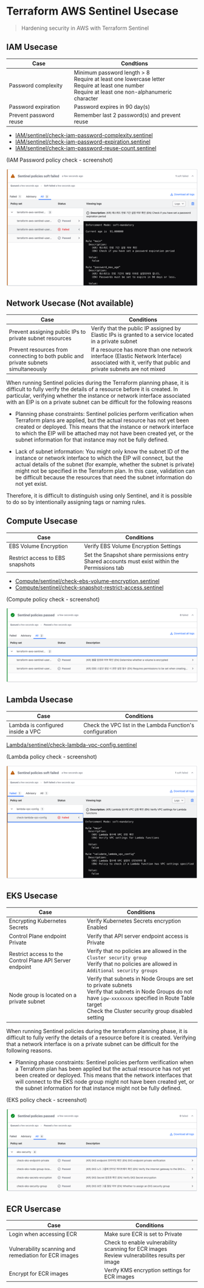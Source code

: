 # Terraform AWS Sentinel Usecase

> Hardening security in AWS with Terraform Sentinel



## IAM Usecase

| Case                   | Condtions                                                    |
| ---------------------- | ------------------------------------------------------------ |
| Password complexity    | Minimum password length > 8<br />Require at least one lowercase letter<br />Require at least one number<br />Require at least one non-alphanumeric character |
| Password expiration    | Password expires in 90 day(s)                                |
| Prevent password reuse | Remember last 2 password(s) and prevent reuse                |

- [IAM/sentinel/check-iam-password-complexity.sentinel](./IAM/sentinel/check-iam-password-complexity.sentinel)
- [IAM/sentinel/check-iam-password-expiration.sentinel](./IAM/sentinel/check-iam-password-expiration.sentinel)
- [IAM/sentinel/check-iam-password-reuse-count.sentinel](./IAM/sentinel/check-iam-password-reuse-count.sentinel)



(IAM Password policy check - screenshot)

![Runs | policy_iam_password | great-stone-biz | HCP Terraform 2024-07-25 14-58-45](https://raw.githubusercontent.com/Great-Stone/images/master/picgo/Monosnap%20run-8rURPeHguShHZ6B5%20%7C%20Runs%20%7C%20policy_iam_password%20%7C%20great-stone-biz%20%7C%20HCP%20Terraform%202024-07-25%2014-58-45.png)





## Network Usecase (Not available)

| Case                                                         | Conditions                                                   |
| ------------------------------------------------------------ | ------------------------------------------------------------ |
| Prevent assigning public IPs to private subnet resources     | Verify that the public IP assigned by Elastic IPs is granted to a service located in a private subnet |
| Prevent resources from connecting to both public and private subnets simultaneously | If a resource has more than one network interface (Elastic Network Interface) associated with it, verify that public and private subnets are not mixed |

When running Sentinel policies during the Terraform planning phase, it is difficult to fully verify the details of a resource before it is created. In particular, verifying whether the instance or network interface associated with an EIP is on a private subnet can be difficult for the following reasons

- Planning phase constraints: Sentinel policies perform verification when Terraform plans are applied, but the actual resource has not yet been created or deployed. This means that the instance or network interface to which the EIP will be attached may not have been created yet, or the subnet information for that instance may not be fully defined.

- Lack of subnet information: You might only know the subnet ID of the instance or network interface to which the EIP will connect, but the actual details of the subnet (for example, whether the subnet is private) might not be specified in the Terraform plan. In this case, validation can be difficult because the resources that need the subnet information do not yet exist.

Therefore, it is difficult to distinguish using only Sentinel, and it is possible to do so by intentionally assigning tags or naming rules.



## Compute Usecase

| Case                             | Conditions                                                   |
| -------------------------------- | ------------------------------------------------------------ |
| EBS Volume Encryption            | Verify EBS Volume Encryption Settings                        |
| Restrict access to EBS snapshots | Set the Snapshot share permissions entry<br />Shared accounts must exist within the Permissions tab |

- [Compute/sentinel/check-ebs-volume-encryption.sentinel](./Compute/sentinel/check-ebs-volume-encryption.sentinel)
- [Compute/sentinel/check-snapshot-restrict-access.sentinel](./Compute/sentinel/check-snapshot-restrict-access.sentinel)



(Compute policy check - screenshot)

![Runs | policy_compute_condition | great-stone-biz | HCP Terraform 2024-07-26 09-10-26](https://raw.githubusercontent.com/Great-Stone/images/master/picgo/Monosnap%20run-6WjAkCfmJ9JjJsH3%20%7C%20Runs%20%7C%20policy_compute_condition%20%7C%20great-stone-biz%20%7C%20HCP%20Terraform%202024-07-26%2009-10-26.png)



## Lambda Usecase

| Case                              | Conditions                                                |
| --------------------------------- | --------------------------------------------------------- |
| Lambda is configured inside a VPC | Check the VPC list in the Lambda Function's configuration |

[Lambda/sentinel/check-lambda-vpc-config.sentinel](./Lambda/sentinel/check-lambda-vpc-config.sentinel)



(Lambda policy check - screenshot)

![Runs | policy_lambda_vpc | great-stone-biz | HCP Terraform 2024-07-26 10-47-32](https://raw.githubusercontent.com/Great-Stone/images/master/picgo/Monosnap%20run-WqpdjhQVbdBN6E4Y%20%7C%20Runs%20%7C%20policy_lambda_vpc%20%7C%20great-stone-biz%20%7C%20HCP%20Terraform%202024-07-26%2010-47-32.png)



## EKS Usecase

| Case                                                     | Conditions                                                   |
| -------------------------------------------------------- | ------------------------------------------------------------ |
| Encrypting Kubernetes Secrets                            | Verify Kubernetes Secrets encryption Enabled                 |
| Control Plane endpoint Private                           | Verify that API server endpoint access is Private            |
| Restrict access to the Control Plane API Server endpoint | Verify that no policies are allowed in the `Cluster security group`<br />Verify that no policies are allowed in `Additional security groups` |
| Node group is located on a private subnet                | Verify that subnets in Node Groups are set to private subnets<br />Verify that subnets in Node Groups do not have `igw-xxxxxxxx` specified in Route Table target<br />Check the Cluster security group disabled setting |

When running Sentinel policies during the terraform planning phase, it is difficult to fully verify the details of a resource before it is created. Verifying that a network interface is on a private subnet can be difficult for the following reasons.

- Planning phase constraints: Sentinel policies perform verification when a Terraform plan has been applied but the actual resource has not yet been created or deployed. This means that the network interfaces that will connect to the EKS node group might not have been created yet, or the subnet information for that instance might not be fully defined.



(EKS policy check - screenshot)

![Runs | policy_eks_security | great-stone-biz | HCP Terraform 2024-07-26 14-09-31](https://raw.githubusercontent.com/Great-Stone/images/master/picgo/Monosnap%20run-WmWfYxVT9LdcRcUD%20%7C%20Runs%20%7C%20policy_eks_security%20%7C%20great-stone-biz%20%7C%20HCP%20Terraform%202024-07-26%2014-09-31.png)





## ECR Usercase 

| Case                                                  | Conditions                                                   |
| ----------------------------------------------------- | ------------------------------------------------------------ |
| Login when accessing ECR                              | Make sure ECR is set to Private                              |
| Vulnerability scanning and remediation for ECR images | Check to enable vulnerability scanning for ECR images<br/>Review vulnerabilites results per image |
| Encrypt for ECR images                                | Verify KMS encryption settings for ECR images                |
